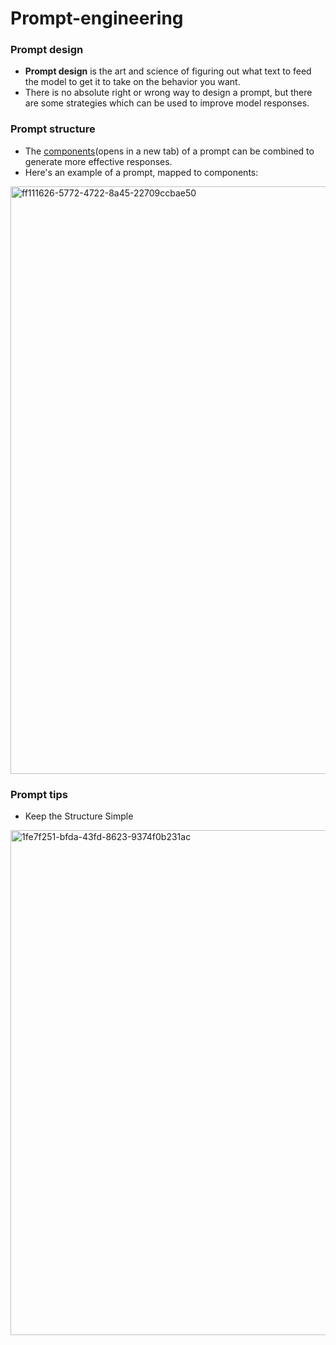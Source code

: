 # Prompt-engineering

### Prompt design
- **Prompt design** is the art and science of figuring out what text to feed the model to get it to take on the behavior you want.
- There is no absolute right or wrong way to design a prompt, but there are some strategies which can be used to improve model responses.

### Prompt structure

- The [components](https://cloud.google.com/vertex-ai/generative-ai/docs/learn/prompts/prompt-design-strategies#components-of-a-prompt)(opens in a new tab) of a prompt can be combined to generate more effective responses.
- Here's an example of a prompt, mapped to components:
<img width="1550" height="940" alt="ff111626-5772-4722-8a45-22709ccbae50" src="https://github.com/user-attachments/assets/d41713fa-09b4-4143-87d1-8a378f91af30" />


### Prompt tips
- Keep the Structure Simple
<img width="964" height="808" alt="1fe7f251-bfda-43fd-8623-9374f0b231ac" src="https://github.com/user-attachments/assets/05575e53-4104-4773-861b-3f75db0c2b07" />
